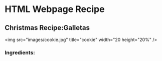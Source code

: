 <h1> HTML Webpage Recipe </h1>
<h2> Christmas Recipe:Galletas </h2>


<img    src="images/cookie.jpg" 
        title="cookie" 
        width="20
        height="20%" />



<h3> Ingredients: </h3>
